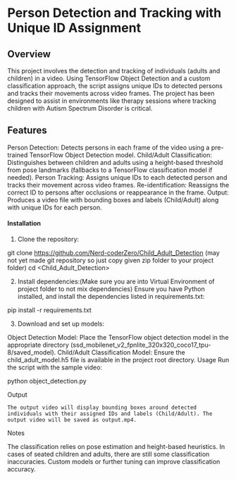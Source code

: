 # Person Detection and Tracking with Unique ID Assignment

## Overview

This project involves the detection and tracking of individuals (adults and children) in a video. Using TensorFlow Object Detection and a custom classification approach, the script assigns unique IDs to detected persons and tracks their movements across video frames. The project has been designed to assist in environments like therapy sessions where tracking children with Autism Spectrum Disorder is critical.

## Features
Person Detection: Detects persons in each frame of the video using a pre-trained TensorFlow Object Detection model.
Child/Adult Classification: Distinguishes between children and adults using a height-based threshold from pose landmarks (fallbacks to a TensorFlow classification model if needed).
Person Tracking: Assigns unique IDs to each detected person and tracks their movement across video frames.
Re-identification: Reassigns the correct ID to persons after occlusions or reappearance in the frame.
Output: Produces a video file with bounding boxes and labels (Child/Adult) along with unique IDs for each person.

#### Installation

1. Clone the repository:

git clone <https://github.com/Nerd-coderZero/Child_Adult_Detection>  (may not yet made git repository so just copy given zip folder to your project folder)
cd <Child_Adult_Detection>

2. Install dependencies:(Make sure you are into Virtual Environment of project folder to not mix dependencies)
Ensure you have Python installed, and install the dependencies listed in requirements.txt:

pip install -r requirements.txt

3. Download and set up models:

Object Detection Model: Place the TensorFlow object detection model in the appropriate directory (ssd_mobilenet_v2_fpnlite_320x320_coco17_tpu-8/saved_model).
Child/Adult Classification Model: Ensure the child_adult_model.h5 file is available in the project root directory.
Usage
Run the script with the sample video:
    
python object_detection.py 


Output

    The output video will display bounding boxes around detected individuals with their assigned IDs and labels (Child/Adult). The output video will be saved as output.mp4.

Notes
    
The classification relies on pose estimation and height-based heuristics. In cases of seated children and adults, there are still some classification inaccuracies.
Custom models or further tuning can improve classification accuracy.


```python

```
